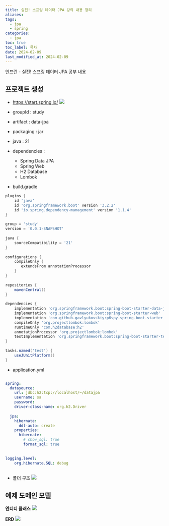 ```yaml
---
title: 실전! 스프링 데이터 JPA 강의 내용 정리
aliases: 
tags:
  - jpa
  - spring
categories:
  - jpa
toc: true
toc_label: 목차
date: 2024-02-09
last_modified_at: 2024-02-09
---
```

인프런 - 실전! 스프링 데이터 JPA 공부 내용

## 프로젝트 생성
- https://start.spring.io/
![](https://i.imgur.com/mnZL4DR.png)

- groupId : study
- artifact : data-jpa
- packaging : jar
- java : 21
- dependencies : 
	- Spring Data JPA
	- Spring Web
	- H2 Database
	- Lombok


- build.gradle
```groovy
plugins {  
    id 'java'  
    id 'org.springframework.boot' version '3.2.2'  
    id 'io.spring.dependency-management' version '1.1.4'  
}  
  
group = 'study'  
version = '0.0.1-SNAPSHOT'  
  
java {  
    sourceCompatibility = '21'  
}  
  
configurations {  
    compileOnly {  
       extendsFrom annotationProcessor  
    }  
}  
  
repositories {  
    mavenCentral()  
}  
  
dependencies {  
    implementation 'org.springframework.boot:spring-boot-starter-data-jpa'  
    implementation 'org.springframework.boot:spring-boot-starter-web'  
    implementation 'com.github.gavlyukovskiy:p6spy-spring-boot-starter:1.9.0'  
    compileOnly 'org.projectlombok:lombok'  
    runtimeOnly 'com.h2database:h2'  
    annotationProcessor 'org.projectlombok:lombok'  
    testImplementation 'org.springframework.boot:spring-boot-starter-test'  
}  
  
tasks.named('test') {  
    useJUnitPlatform()  
}
```


- application.yml
```yml

spring:  
  datasource:  
    url: jdbc:h2:tcp://localhost/~/datajpa  
    username: sa  
    password:  
    driver-class-name: org.h2.Driver  
  
  jpa:  
    hibernate:  
      ddl-auto: create  
    properties:  
      hibernate:  
        # show_sql: true  
        format_sql: true  
  
  
logging.level:  
    org.hibernate.SQL: debug
    
```

- 폴더 구조
![](https://i.imgur.com/SQagb6C.png)


## 예제 도메인 모델

**엔티티 클래스**
![](https://i.imgur.com/QLtY4uj.png)

**ERD**
![](https://i.imgur.com/H9TyyMG.png)

